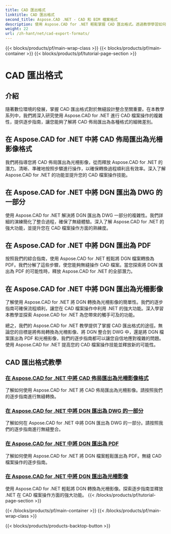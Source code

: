 ```yaml
---
title: CAD 匯出格式
linktitle: CAD 匯出格式
second_title: Aspose.CAD .NET - CAD 和 BIM 檔案格式
description: 使用 Aspose.CAD for .NET 輕鬆掌握 CAD 匯出格式。透過教學學習如何轉換 CAD 佈局、將 DGN 檔案匯出為 PDF 和光柵影像。
weight: 22
url: /zh-hant/net/cad-export-formats/
---
```


{{< blocks/products/pf/main-wrap-class >}}
{{< blocks/products/pf/main-container >}}
{{< blocks/products/pf/tutorial-page-section >}}

# CAD 匯出格式


## 介紹

隨著數位環境的發展，掌握 CAD 匯出格式對於無縫設計整合至關重要。在本教學系列中，我們將深入研究使用 Aspose.CAD for .NET 進行 CAD 檔案操作的複雜性，提供逐步指南，讓您能夠了解將 CAD 佈局匯出為各種格式的細微差別。

## 在 Aspose.CAD for .NET 中將 CAD 佈局匯出為光柵影像格式

我們將指導您將 CAD 佈局匯出為光柵影像，從而釋放 Aspose.CAD for .NET 的潛力。清晰、準確地按照步驟進行操作，以確保轉換過程順利且有效率。深入了解 Aspose.CAD for .NET 的功能並提升您的 CAD 檔案操作技能。

## 在 Aspose.CAD for .NET 中將 DGN 匯出為 DWG 的一部分

使用 Aspose.CAD for .NET 解決將 DGN 匯出為 DWG 一部分的複雜性。我們詳細的演練簡化了整合過程，確保了無縫體驗。深入了解 Aspose.CAD for .NET 的強大功能，並提升您在 CAD 檔案操作方面的熟練度。

## 在 Aspose.CAD for .NET 中將 DGN 匯出為 PDF

按照我們的綜合指南，使用 Aspose.CAD for .NET 輕鬆將 DGN 檔案轉換為 PDF。我們分解了這些步驟，使您能夠無縫操作 CAD 檔案。當您探索將 DGN 匯出為 PDF 的可能性時，釋放 Aspose.CAD for .NET 的全部潛力。

## 在 Aspose.CAD for .NET 中將 DGN 匯出為光柵影像

了解使用 Aspose.CAD for .NET 將 DGN 轉換為光柵影像的簡單性。我們的逐步指南可確保流程順利，讓您在 CAD 檔案操作中利用 .NET 的強大功能。深入學習本教學並探索 Aspose.CAD for .NET 為您帶來的觸手可及的功能。

總之，我們的 Aspose.CAD for .NET 教學提供了掌握 CAD 匯出格式的途徑。無論您的目標是將佈局轉換為光柵影像、將 DGN 整合到 DWG 中，還是將 DGN 檔案匯出為 PDF 和光柵影像，我們的逐步指南都可以讓您自信地應對複雜的問題。使用 Aspose.CAD for .NET 提高您的 CAD 檔案操作技能並釋放新的可能性。
## CAD 匯出格式教學
### [在 Aspose.CAD for .NET 中將 CAD 佈局匯出為光柵影像格式](./export-cad-layouts-to-raster-image-formats/)
了解如何使用 Aspose.CAD for .NET 將 CAD 佈局匯出為光柵影像。請按照我們的逐步指南進行無縫轉換。
### [在 Aspose.CAD for .NET 中將 DGN 匯出為 DWG 的一部分](./export-dgn-as-part-of-dwg/)
了解如何在 Aspose.CAD for .NET 中將 DGN 匯出為 DWG 的一部分。請按照我們的逐步指南進行無縫整合。
### [在 Aspose.CAD for .NET 中將 DGN 匯出為 PDF](./export-dgn-to-pdf/)
了解如何使用 Aspose.CAD for .NET 將 DGN 檔案輕鬆匯出為 PDF。無縫 CAD 檔案操作的逐步指南。
### [在 Aspose.CAD for .NET 中將 DGN 匯出為光柵影像](./export-dgn-to-raster-image/)
使用 Aspose.CAD for .NET 輕鬆將 DGN 轉換為光柵影像。探索逐步指南並釋放 .NET 在 CAD 檔案操作方面的強大功能。
{{< /blocks/products/pf/tutorial-page-section >}}

{{< /blocks/products/pf/main-container >}}
{{< /blocks/products/pf/main-wrap-class >}}

{{< blocks/products/products-backtop-button >}}

